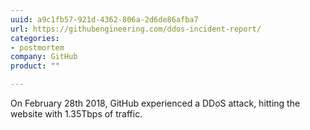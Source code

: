 ```yaml
---
uuid: a9c1fb57-921d-4362-806a-2d6de86afba7
url: https://githubengineering.com/ddos-incident-report/
categories:
- postmortem
company: GitHub
product: ""

---
```


On February 28th 2018, GitHub experienced a DDoS attack, hitting the website with 1.35Tbps of traffic.
